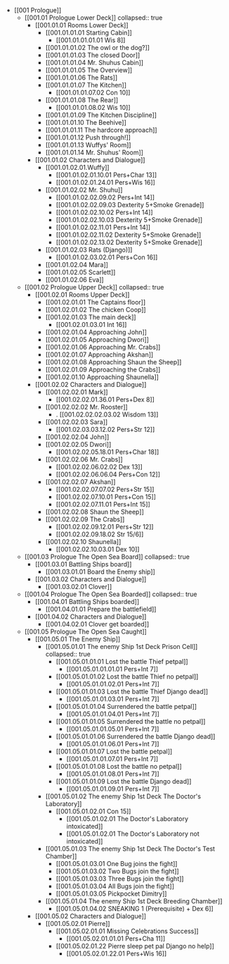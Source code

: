 - [[001 Prologue]]
	- [[001.01 Prologue Lower Deck]]
	  collapsed:: true
		- [[001.01.01 Rooms Lower Deck]]
			- [[001.01.01.01 Starting Cabin]]
				- [[001.01.01.01.01 Wis 8]]
			- [[001.01.01.02 The owl or the dog?]]
			- [[001.01.01.03 The closed Door]]
			- [[001.01.01.04 Mr. Shuhus Cabin]]
			- [[001.01.01.05 The Overview]]
			- [[001.01.01.06 The Rats]]
			- [[001.01.01.07 The Kitchen]]
				- [[001.01.01.07.02 Con 10]]
			- [[001.01.01.08 The Rear]]
				- [[001.01.01.08.02 Wis 10]]
			- [[001.01.01.09 The Kitchen Discipline]]
			- [[001.01.01.10 The Beehive]]
			- [[001.01.01.11 The hardcore approach]]
			- [[001.01.01.12 Push through!]]
			- [[001.01.01.13 Wuffys' Room]]
			- [[001.01.01.14 Mr. Shuhus' Room]]
		- [[001.01.02 Characters and Dialogue]]
			- [[001.01.02.01.Wuffy]]
				- [[001.01.02.01.10.01 Pers+Char 13]]
				- [[001.01.02.01.24.01 Pers+Wis 16]]
			- [[001.01.02.02 Mr. Shuhu]]
				- [[001.01.02.02.09.02 Pers+Int 14]]
				- [[001.01.02.02.09.03 Dexterity 5+Smoke Grenade]]
				- [[001.01.02.02.10.02 Pers+Int 14]]
				- [[001.01.02.02.10.03 Dexterity 5+Smoke Grenade]]
				- [[001.01.02.02.11.01 Pers+Int 14]]
				- [[001.01.02.02.11.02 Dexterity 5+Smoke Grenade]]
				- [[001.01.02.02.13.02 Dexterity 5+Smoke Grenade]]
			- [[001.01.02.03 Rats (Django)]]
				- [[001.01.02.03.02.01 Pers+Con 16]]
			- [[001.01.02.04 Mara]]
			- [[001.01.02.05 Scarlett]]
			- [[001.01.02.06 Eva]]
	- [[001.02 Prologue Upper Deck]]
	  collapsed:: true
		- [[001.02.01 Rooms Upper Deck]]
			- [[001.02.01.01 The Captains floor]]
			- [[001.02.01.02 The chicken Coop]]
			- [[001.02.01.03 The main deck]]
				- [[001.02.01.03.01 Int 16]]
			- [[001.02.01.04 Approaching John]]
			- [[001.02.01.05 Approaching Dwori]]
			- [[001.02.01.06 Approaching Mr. Crabs]]
			- [[001.02.01.07 Approaching Akshan]]
			- [[001.02.01.08 Approaching Shaun the Sheep]]
			- [[001.02.01.09 Approaching the Crabs]]
			- [[001.02.01.10 Approaching Shaunella]]
		- [[001.02.02 Characters and Dialogue]]
			- [[001.02.02.01 Mark]]
				- [[001.02.02.01.36.01 Pers+Dex 8]]
			- [[001.02.02.02 Mr. Rooster]]
				- . [[001.02.02.02.03.02 Wisdom 13]]
			- [[001.02.02.03 Sara]]
				- [[001.02.03.03.12.02 Pers+Str 12]]
			- [[001.02.02.04 John]]
			- [[001.02.02.05 Dwori]]
				- [[001.02.02.05.18.01 Pers+Char 18]]
			- [[001.02.02.06 Mr. Crabs]]
				- [[001.02.02.06.02.02 Dex 13]]
				- [[001.02.02.06.06.04 Pers+Con 12]]
			- [[001.02.02.07 Akshan]]
				- [[001.02.02.07.07.02 Pers+Str 15]]
				- [[001.02.02.07.10.01 Pers+Con 15]]
				- [[001.02.02.07.11.01 Pers+Int 15]]
			- [[001.02.02.08 Shaun the Sheep]]
			- [[001.02.02.09 The Crabs]]
				- [[001.02.02.09.12.01 Pers+Str 12]]
				- [[001.02.02.09.18.02 Str 15/6]]
			- [[001.02.02.10 Shaunella]]
				- [[001.02.02.10.03.01 Dex 10]]
	- [[001.03 Prologue The Open Sea Board]]
	  collapsed:: true
		- [[001.03.01 Battling Ships board]]
			- [[001.03.01.01 Board the Enemy ship]]
		- [[001.03.02 Characters and Dialogue]]
			- [[001.03.02.01 Clover]]
	- [[001.04 Prologue The Open Sea Boarded]]
	  collapsed:: true
		- [[001.04.01 Battling Ships boarded]]
			- [[001.04.01.01 Prepare the battlefield]]
		- [[001.04.02 Characters and Dialogue]]
			- [[001.04.02.01 Clover get boarded]]
	- [[001.05 Prologue The Open Sea Caught]]
		- [[001.05.01 The Enemy Ship]]
			- [[001.05.01.01 The enemy Ship 1st Deck Prison Cell]]
			  collapsed:: true
				- [[001.05.01.01.01 Lost the battle Thief petpal]]
					- [[001.05.01.01.01.01 Pers+Int 7]]
				- [[001.05.01.01.02 Lost the battle Thief no petpal]]
					- [[001.05.01.01.02.01 Pers+Int 7]]
				- [[001.05.01.01.03 Lost the battle Thief Django dead]]
					- [[001.05.01.01.03.01 Pers+Int 7]]
				- [[001.05.01.01.04 Surrendered the battle petpal]]
					- [[001.05.01.01.04.01 Pers+Int 7]]
				- [[001.05.01.01.05 Surrendered the battle no petpal]]
					- [[001.05.01.01.05.01 Pers+Int 7]]
				- [[001.05.01.01.06 Surrendered the battle Django dead]]
					- [[001.05.01.01.06.01 Pers+Int 7]]
				- [[001.05.01.01.07 Lost the battle petpal]]
					- [[001.05.01.01.07.01 Pers+Int 7]]
				- [[001.05.01.01.08 Lost the battle no petpal]]
					- [[001.05.01.01.08.01 Pers+Int 7]]
				- [[001.05.01.01.09 Lost the battle Django dead]]
					- [[001.05.01.01.09.01 Pers+Int 7]]
			- [[001.05.01.02 The enemy Ship 1st Deck The Doctor's Laboratory]]
				- [[001.05.01.02.01 Con 15]]
					- [[001.05.01.02.01 The Doctor's Laboratory intoxicated]]
					- [[001.05.01.02.01 The Doctor's Laboratory not intoxicated]]
			- [[001.05.01.03 The enemy Ship 1st Deck The Doctor's Test Chamber]]
				- [[001.05.01.03.01 One Bug joins the fight]]
				- [[001.05.01.03.02 Two Bugs join the fight]]
				- [[001.05.01.03.03 Three Bugs join the fight]]
				- [[001.05.01.03.04 All Bugs join the fight]]
				- [[001.05.01.03.05 Pickpocket Dimitry]]
			- [[001.05.01.04 The enemy Ship 1st Deck Breeding Chamber]]
				- [[001.05.01.04.02 SNEAKING 1 (Prerequisite) + Dex 6]]
		- [[001.05.02 Characters and Dialogue]]
			- [[001.05.02.01 Pierre]]
				- [[001.05.02.01.01 Missing Celebrations Success]]
					- [[001.05.02.01.01.01 Pers+Cha 11]]
				- [[001.05.02.01.22 Pierre sleep pet pal Django no help]]
					- [[001.05.02.01.22.01 Pers+Wis 16]]